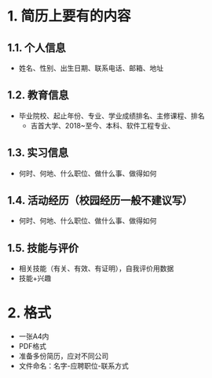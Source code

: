 # 1. 简历上要有的内容
## 1.1. 个人信息
  - 姓名、性别、出生日期、联系电话、邮箱、地址
## 1.2. 教育信息
  - 毕业院校、起止年份、专业、学业成绩排名、主修课程、排名
    + 吉首大学、2018~至今、本科、软件工程专业、
## 1.3. 实习信息
  - 何时、何地、什么职位、做什么事、做得如何
## 1.4. 活动经历（校园经历一般不建议写）
  - 何时、何地、什么职位、做什么事、做得如何
## 1.5. 技能与评价
  - 相关技能（有关、有效、有证明），自我评价用数据
  - 技能+兴趣

# 2. 格式
  - 一张A4内
  - PDF格式
  - 准备多份简历，应对不同公司
  - 文件命名：名字-应聘职位-联系方式
